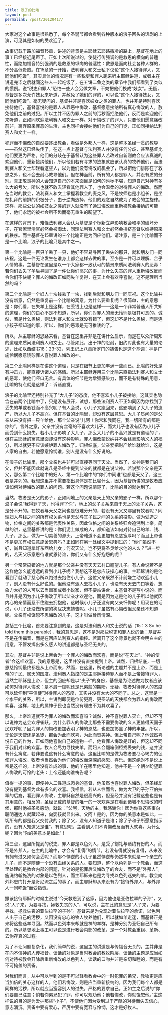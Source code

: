 ```yaml
---
title: 浪子的比喻
layout: post
permalink: /post/20120417/
---
```


大家对这个故事是很熟悉了，每个圣诞节都会看到各种版本的浪子回头的话剧的上演，可见其是如何的受欢迎了。

故事记载于路加福音15章，讲述的背景是主耶稣去耶路撒冷的路上，基督在地上的事工已经接近尾声了。正如上次所说过的，使徒行传强调的是救恩的横向的普适性，而路加福音特别强调的是救恩的纵向的普适性：救恩是面向社会各种人群的，不分高低贵贱。在15章的一开始，法利赛人和文士私下议论“这个人接待罪人，又同他们吃饭”，其实具体的情况是有一些税吏和罪人跑来听主耶稣讲道，或者主在讲道完毕之后就同这些人一起吃饭了，在五饼二鱼之类的章节中我们都看到了类似的惯例。说“税吏和罪人”恐怕一些人会另做文章，不妨把他们换成“妓女”。无疑，基督是多次允许妓女来听道，并赦免了她们的罪的，可以说“这个人接待妓女，又同他们吃饭”。毫无疑问的，基督并非是喜欢妓女之类的罪人，也并非是特别喜欢接待他们，基督喜悦的是罪人从罪恶中悔改，基督愿意接纳所有真心悔改的人，赦免他们之前的过犯。所以主并不因为罪人之前的污秽而拒绝他们，反而是欢迎他们来听道，正如同欢迎法利赛人和文士一样。对于悔改了的罪人，只要他们愿意痛改前非，离弃原来罪恶的生活，主也同样会接纳他们为自己的门徒，正如同接纳法利赛人和文士一样。

犯罪而不悔改的自然要逐出教会，看做是外邦人一样，这是整本圣经一贯的教导——虽然这已经失传了，在这一点上基督与法利赛人并没有任何分歧，甚至基督比他们要更为严格。他们的分歧在于基督认为这些罪人若改过自新则教会应该真诚的欢迎他们、重新接纳他们，所以他们若有寻求的迹象就应该认真的牧养他们，而法利赛人和文士却轻看这些人，以为他们没有悔改的机会了，所以把他们排除在了救恩之外，也不会去耐心教导他们。但在神面前，所有的人都是罪人，并没有质的分别。真正敬畏神的人会知道自己的本来面目是如何的污秽不堪，知道自己对神有多么大的亏欠，所以也就不敢去轻看其他罪人了，也会温柔的对待罪人的悔改。然而在当时的教会，法利赛人和文士掌握着教会的麦克风，不是牧师也是小组长，是坐在礼拜的前排的积极分子，由于逆向选择，他们的观念自然成为了教会的主旋律。这样，那些公认的如妓女之类的罪人就没有了通过悔改而重新被教会接纳的可能了，他们永远的被社会所不齿而毫无重生的盼望了。

在这样的背景下，难怪法利赛人会认为基督是个标新立异影响教会和平的破坏分子，在官僚里清官必然会被淘汰，同理法利赛人和文士必然会排挤基督以维持原来的秩序。而主基督在15章讲的三个比喻正是为回应他们。请注意，是三个比喻而不是一个比喻，浪子的比喻只是其中之一。

第一个比喻是一百只羊丢了一只，他好不容易寻回了丢失的那只，就和朋友们一同庆祝。这是一件无论发生在谁身上都会这样去做的事，至少是一件可以理解、合乎人情的事。主基督在这里是以一个大家都一致认可的情景来质问法利赛人的恶毒：若你们丢失了羊后寻回了是一件让你们高兴的事，为什么失丧的罪人重新悔改反而令你们不快呢？罪人的悔改正如同失羊复得，在天上会有欢呼喜悦，这不是理所当然的吗？

第二个比喻是一个妇人十块钱丢了一块，找到后就和朋友们一同庆祝。这个比喻并没有新意，仍然是重复前一个比喻的寓意。为什么要重复呢？很简单，主的意思是：你们看，在失羊上是这样，在丢钱上也是这样——这是一个非常普通人所共知的道理，你们的良心不是不知道，所以，你们对罪人的毫无怜悯是极其可恶的。诚然，若是什么奥秘，则法利赛人和文士就没有错了，但这却不是什么奥秘，而是连小孩子都知道的事，所以，你们的恶毒是无可推诿的了。

所以，从主耶稣的思路来看，基督在这里并非是在讲什么启示，而是在以众所周知的道理来质问法利赛人和文士。尽管如此，出于神的忍耐，旧约对此也有大量的论述，比如以西结书18：23-32，列王记上八章所罗门的祷告也是这个基调：神是广施怜悯愿意饶恕罪人喜悦罪人悔改的神。

第三个比喻同样是在讲这个道理，只是在细节上更加丰满一些而已。比喻的好处是有冲击力，能直接诉诸人的感情。所以主耶稣连用三个比喻来直指法利赛人和文士的恶毒，使他们哑口无言。有具体的细节是为增强感染力，而不是有特殊的用意，比喻的特点就是这样了：诉诸直觉。

浪子的比喻里还特别补充了“大儿子”的态度，他不喜欢小儿子被接纳。这其实也隐含在前两个比喻中了，只是没有展开，试想，那些法利赛人不正如同因为你找到了丢失的羊或者钱而不高兴呢？有人会说，小儿子又跑回来，这影响到了大儿子的遗产，所以大儿子不高兴。但在基督的比喻里，却没有这层意思。大儿子质问的是父亲从来没有把一只羊给他，那个父亲说“儿阿！你常和我同在，我一切所有的都是你的”。言外之意，父亲并没有丝毫的不喜欢大儿子，而大儿子也没有因为小儿子而受到什么损失。若小儿子影响了大儿子，那么大儿子的不高兴就是有道理的了，但在主耶稣的寓意里面却没有这种影响。罪人悔改蒙悦纳并不会丝毫影响义人的福分，所以就更不应该嫉妒罪人悔改了。归根结底，父亲爱把财产给谁就给谁，这是人家的自由，若他愿意怜悯谁，别人是没有什么好说的。

在浪子的比喻里，那个父亲也并非可以直接等同于天父。当然了，父神是我们的父，但并不能因此就说凡是圣经中提到父亲的就都是在说父神。若说那个父亲是天父，那么第二个比喻中的妇人、第一个比喻中的“你们中间谁”也都是天父了，这三者是并列的。我想这里并不需要指出具体是在比喻什么，因为基督所讲的是牧者应该如何对待悔改的罪人的问题。若这个问题说清楚了，比喻的目的就达到了。

当然，牧者是天父的影子，正如同地上的父亲是天上的父亲的影子一样。所以那个浪子会说“我得罪了天，也得罪了你”，地上的父子关系来自于天上的父子关系，这是分不开的。在牧者与天父之间也是很难分开的，若没有天父又哪里有牧者呢？同理妇人与钱之间的所有权关系也是天父与其子民之间的关系的投影。做为受造之物，位格之间的关系都是代表性关系，因此位格之间的关系终归会追溯到上帝。简单的讲，这里基督讲的是：你们泥土做成的人，都知道该如何对待自己的羊、钱、儿子，那么，做为一切美善的源头，上帝难道不会更加有恩慈宽厚吗？而且上帝也不是更加有权任意施舍恩典吗？正如同在另一处经文中提到过的：“你们虽然不好，尚且知道拿好东西给儿女；何况天父，岂不更将圣灵给求他的人么？”进一步的，若天父乐意恩待谁就恩待谁，你们又有什么好抱怨的呢？

另一个常常搞错的地方就是那个父亲并没有天天去村口翘望儿子。有人会说若不是这样他怎么能远远的看到小儿子呢？我想这不是您应该操心的事。主耶稣讲的是他看到了就动了慈心所以跑过去抱住小儿子，这位父亲既然不计前嫌主动欢迎小儿子，别人没有什么好说的。但他没有派人去找小儿子，也没有天天去门口等着，想象力太好的人可以去当画家或者小说家，但不要站讲台，主基督不是写小说的。而且并非是因为小儿子悔改了所以父亲才欢迎他，而是因为这是他的儿子所以他就因内心的亲情而忍不住跑去拥抱他，这时候小儿子还没有向父亲忏悔呢！用现在的话说，小儿子还没做所谓的狗屁决志祷告呢。小儿子虽然有心悔改但父亲还不知道呢。父亲有权饶恕不思悔改的儿子，这才叫做骨肉情深。

总括三个比喻，首先要注意到的是，这是对法利赛人和文士说的话（15：3 So he told them this parable），我的意思是，这不是对那些税吏和罪人说的话：基督并不是在传福音，而是在回应法利赛人的指控。若离开了这个背景也就不会明白主的用意，不管发挥出多么感人的讲道都是与圣经无关的。

其次，基督并非是说上帝会为一个罪人的悔改而欢喜，而是说“在天上”、“神的使者”会这样欢喜，我的意思是，这里并没有直接提到上帝。诚然，归根结底，一切恩慈怜悯最终都是从上帝而来，然而，在这里，所论述的主题并不是上帝，而是上帝的子民、属天的国度。法利赛人指控的是主耶稣接待罪人而不是上帝接待罪人，当然主耶稣是上帝，但主的回应却是以“夫子”的身份，基督是为论述做为牧者应该如何对待罪人悔改：是不屑一顾呢还是兄弟般的期盼。无疑，牧者对待罪人的态度可以延伸到“平信徒”对待罪人的态度，其实并没有太大的不同了。总之，这里是一个水平的关系，所以，主讲到即便是位份更高、更圣洁的天使都会为罪人的悔改而欢喜，这样，地上的属神子民也当然没有理由不为其欢喜了。

那么，上帝难道就不为罪人的悔改而欢喜吗？诚然，神不喜悦罪人灭亡，但却不可以说神为这会欢呼雀跃。为什么罪人的悔改比那些不需要悔改的义人更值得天国子民欢呼呢？因为罪人的悔改更加表明了神的恩慈，也更加彰显了神的丰盛。所以，无论是天使还是圣徒，都会为此而欢喜，为此而赞美神。但上帝自己呢？他诚然喜悦自己的作为，正如同他喜悦自己的造物一样，他看罪人悔改是好的，但这却不同于我们对此的欢喜。牧人会尽力寻找失羊，而妇人会翻箱倒柜找丢失的钱，这并没有什么寓意，若非要说这有什么寓意的话，这里比喻的是做为牧者要尽心竭力的促使罪人悔改，牧者也当然会为他们的悔改而深深的感恩、喜乐。但这绝对不是说上帝是这样的，上帝没有难成的事，他的羊在哪里他知道，他并不是一个朝夕盼望罪人悔改的可怜的老头：上帝还能向谁祷告呢？

值得一提的事，即便神人二性道成肉身的基督，他虽然也喜悦罪人悔改，但圣经却没有提到基督为此有多么的欢喜。我相信，若从人性而言，做为大卫的子孙亚伯拉罕的后裔，看到罪人悔改，主耶稣自然是很高兴的，但圣经并没有记载这些也是有其用意的。相反的，圣经记载的基督的唯一的一次欢喜是在看到诸城不思悔改的时候，那时他被圣灵感动，就说：”父阿，天地的主，我感谢你！因为你将这些事向聪明通达人就藏起来，向婴孩就显出来。父阿！是的，因为你的美意本是如此。一切所有的都是我父交付我的；除了父，没有人知道子是谁；除了子和子所愿意指示的，没有人知道父是谁”。有意思吧，主看到人们不肯悔改反而有大欢喜。为什么呢？因为“你的美意本是如此”！

第三点，这里所提到的税吏、罪人都是以色列人，是受了割礼与诸约有份的人，而不是外邦人。在主的比喻中，才会有“复得”的情节，若没有得就没有复得，从来没有拥有过又如何会丢呢？而那个悖逆的小儿子虽然悖逆却仍然本来就是一个亲生的儿子，而不是随便一个没有血缘关系的人。要知道，整个以色列是一个教会，而这里处理的是教会内部的问题，针对的是犯罪后又悔改了的会友，而不是“外邦人”。施洗约翰施洗的对象是以色列人，而主耶稣来也是为寻找以色列迷失的羊。教会向外邦恩门打开是哥尼流之后的事了，而主耶稣却从来没有为“接待外邦人、与外邦人一同吃饭”而受指责。

撒该接待耶稣的时候主说过“今天救恩到了这家，因为他也是亚伯拉罕的子孙”，又说“人子来，为要寻找，拯救失丧的人”，可以说，主在此的意思是“人子来，为要寻找，拯救失丧的亚伯拉罕的子孙”。基督来是为兑现对亚伯拉罕的承诺，以色列人出于自己的污秽，又因没有忠心的牧人牧养他们，所以就如羊走迷，而基督正是来将这些迷羊寻回。然而以色列本来却就是神的羊群，是神分别为圣归自己所有的。所以基督地上事工可以说是进行教会内部的改革，是一个对教会重组、革新、去伪存真的过程。

为了不让问题复杂化，我们简单的说，这里主的讲道是与传福音无关的，主并非是在向不信神的人传福音。谈话的对象是当时教会的教牧阶层，谈话的主题是应当如何对待被教会开除后重新悔改的以色列人，谈话的口吻并非是亲切和睦的，而是有不可掩盖的责备。

对我们而言，从中可以学到的是不可以轻看教会中的一时犯罪的弟兄，教牧更是应当加倍的关心这样的人，他们若悔改，则是应当重新接纳的，因为我们每个人都是同样的污秽，所以就应当宽容别人的过失，严格的要求自己。正如主之后说的“你们要自己注意；倘若你弟兄犯了罪，你可以规劝他；他若悔改，你就饶恕他。”主这样说的目的是为爱护那些“小子”，不使他们因为受到过于严酷的对待而失去信心，意志消沉。责备中要有爱心，严厉中要有宽容与怜悯，这才是好牧人。
